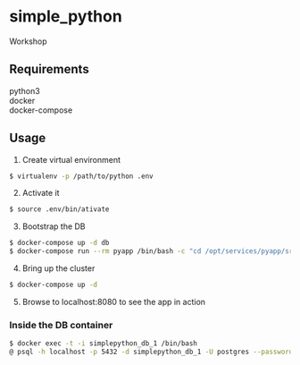 # simple_python
Workshop
## Requirements
python3  
docker  
docker-compose  
## Usage
1. Create virtual environment 
```bash
$ virtualenv -p /path/to/python .env
```
2. Activate it
```bash
$ source .env/bin/ativate
```
3. Bootstrap the DB  
```bash
$ docker-compose up -d db
$ docker-compose run --rm pyapp /bin/bash -c "cd /opt/services/pyapp/src && python -c  'import database; database.init_db()'"
```

4. Bring up the cluster  
```bash
$ docker-compose up -d
```
5. Browse to localhost:8080 to see the app in action


### Inside the DB container  
```bash
$ docker exec -t -i simplepython_db_1 /bin/bash
@ psql -h localhost -p 5432 -d simplepython_db_1 -U postgres --password
```

